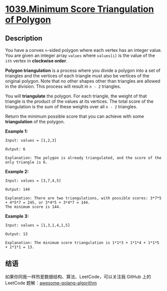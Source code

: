 # [1039.Minimum Score Triangulation of Polygon][title]

## Description
You have a convex `n`-sided polygon where each vertex has an integer value. You are given an integer array `values` where `values[i]` is the value of the `ith` vertex in **clockwise order**.

**Polygon triangulation** is a process where you divide a polygon into a set of triangles and the vertices of each triangle must also be vertices of the original polygon. Note that no other shapes other than triangles are allowed in the division. This process will result in `n - 2` triangles.

You will **triangulate** the polygon. For each triangle, the weight of that triangle is the product of the values at its vertices. The total score of the triangulation is the sum of these weights over all `n - 2` triangles.

Return the minimum possible score that you can achieve with some **triangulation** of the polygon.

**Example 1:**

```
Input: values = [1,2,3]

Output: 6

Explanation: The polygon is already triangulated, and the score of the only triangle is 6.
```

**Example 2:**

```
Input: values = [3,7,4,5]

Output: 144

Explanation: There are two triangulations, with possible scores: 3*7*5 + 4*5*7 = 245, or 3*4*5 + 3*4*7 = 144.
The minimum score is 144.
```

**Example 3:**

```
Input: values = [1,3,1,4,1,5]

Output: 13

Explanation: The minimum score triangulation is 1*1*3 + 1*1*4 + 1*1*5 + 1*1*1 = 13.
```

## 结语

如果你同我一样热爱数据结构、算法、LeetCode，可以关注我 GitHub 上的 LeetCode 题解：[awesome-golang-algorithm][me]

[title]: https://leetcode.com/problems/minimum-score-triangulation-of-polygon/
[me]: https://github.com/kylesliu/awesome-golang-algorithm
